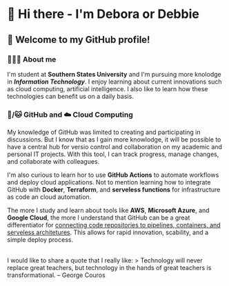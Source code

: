 # 👋 Hi there - I'm Debora or Debbie


## 🌟 Welcome to my GitHub profile!


### 👩🏽‍💻 About me

I'm student at **Southern States University** and I'm pursuing more knolodge in **_Information Technology_**. I enjoy learning about current innovations such as cloud computing,
artificial intelligence. I also like to learn how these technologies can benefit us on a daily basis.


### 🐙/🐱 GitHub and ☁️ Cloud Computing

My knowledge of GitHub was limited to creating and participating in discussions. But I know that as I gain more knowlodge, it will be possible to have a central hub for versio
control and collaboration on my academic and personal IT projects. With this tool, I can track progress, manage changes, and collaborate with colleagues.

I'm also curious to learn hor to use **GitHub Actions** to automate workflows and deploy cloud applications. Not to mention learning how to integrate GitHub with **Docker**, 
**Terraform**, and **serveless functions** for infrastructure as code an cloud automation.


The more I study and learn about tools like **AWS**, **Microsoft Azure**, and **Google Cloud**, the more I understand that GitHub can be a great differentiator for <ins>connecting
code repositories to pipelines, containers, and serveless architetures</ins>. This allows for rapid innovation, scability, and a simple deploy process.


<br>
I would like to share a quote that I really like:
> Technology will never replace great teachers, but technology in the hands of great teachers is transformational. – George Couros


<!--
**DFutigami/DFUtigami** is a ✨ _special_ ✨ repository because its `README.md` (this file) appears on your GitHub profile.

- 🔭 I’m currently working on ...
- 🌱 I’m currently learning ...
- 👯 I’m looking to collaborate on ...
- 🤔 I’m looking for help with ...
- 💬 Ask me about ...
- 📫 How to reach me: ...
- 😄 Pronouns: ...
- ⚡ Fun fact: ...
-->
